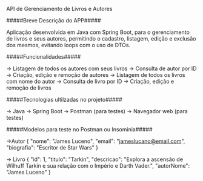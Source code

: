 API de Gerenciamento de Livros e Autores

#####Breve Descrição do APP#####

Aplicação desenvolvida em Java com Spring Boot, para o gerenciamento de livros e seus autores, permitindo o cadastro, listagem, edição e exclusão dos mesmos, evitando loops com o uso de DTOs.

#####Funcionalidades#####

-> Listagem de todos os autores com seus livros
-> Consulta de autor por ID
-> Criação, edição e remoção de autores
-> Listagem de todos os livros com nome do autor
-> Consulta de livro por ID
-> Criação, edição e remoção de livros

#####Tecnologias ultilzadas no projeto#####

-> Java
-> Spring Boot
-> Postman (para testes)
-> Navegador web (para testes)

#####Modelos para teste no Postman ou Insominia#####

->Autor
{ 
  "nome": "James Luceno",
  "email": "jameslucano@email.com",
  "biografia": "Escritor de Star Wars" 
}

-> Livro
{ 
  "id": 1,
  "titulo": "Tarkin",
  "descricao": "Explora a ascensão de Wilhuff Tarkin e sua relação com o Império e Darth Vader.",
  "autorNome": "James Luceno"
}
